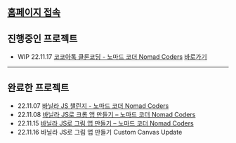 ## [홈페이지 접속](https://Hansan529.github.io)

## 진행중인 프로젝트

- WIP 22.11.17 [코코아톡 클론코딩 - 노마드 코더 Nomad Coders](https://nomadcoders.co/kokoa-clone/lobby) [바로가기](https://hansan529.github.io/project/tutorial_kokoa-clone/description.html)

---

## 완료한 프로젝트

- 22.11.07 [바닐라 JS 챌린지 - 노마드 코더 Nomad Coders](https://nomadcoders.co/challenges#challenges)
- 22.11.08 [바닐라 JS로 크롬 앱 만들기 – 노마드 코더 Nomad Coders](https://nomadcoders.co/javascript-for-beginners)
- 22.11.15 [바닐라 JS로 그림 앱 만들기 – 노마드 코더 Nomad Coders](https://nomadcoders.co/javascript-for-beginners-2)
- 22.11.16 바닐라 JS로 그림 앱 만들기 Custom Canvas Update
